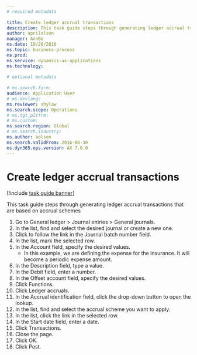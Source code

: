 ```yaml
--- 
# required metadata 
 
title: Create ledger accrual transactions
description: This task guide steps through generating ledger accrual transactions that are based on accrual schemes. 
author: aprilolson
manager: AnnBe 
ms.date: 10/26/2016
ms.topic: business-process 
ms.prod:  
ms.service: dynamics-ax-applications 
ms.technology:  
 
# optional metadata 
 
# ms.search.form:   
audience: Application User 
# ms.devlang:  
ms.reviewer: shylaw
ms.search.scope: Operations 
# ms.tgt_pltfrm:  
# ms.custom:  
ms.search.region: Global
# ms.search.industry: 
ms.author: aolson
ms.search.validFrom: 2016-06-30 
ms.dyn365.ops.version: AX 7.0.0 
---
```

# Create ledger accrual transactions

[!include [task guide banner](../../includes/task-guide-banner.md)]

This task guide steps through generating ledger accrual transactions that are based on accrual schemes

1. Go to General ledger > Journal entries > General journals.
2. In the list, find and select the desired journal or create a new one.
3. Click to follow the link in the Journal batch number field.
4. In the list, mark the selected row.
5. In the Account field, specify the desired values.
    * In this example, we are defining the expense for the insurance. It will become a periodic expense amount.  
6. In the Description field, type a value.
7. In the Debit field, enter a number.
8. In the Offset account field, specify the desired values.
9. Click Functions.
10. Click Ledger accruals.
11. In the Accrual identification field, click the drop-down button to open the lookup.
12. In the list, find and select the accrual scheme you want to apply.
13. In the list, click the link in the selected row.
14. In the Start date field, enter a date.
15. Click Transactions.
16. Close the page.
17. Click OK.
18. Click Post.

